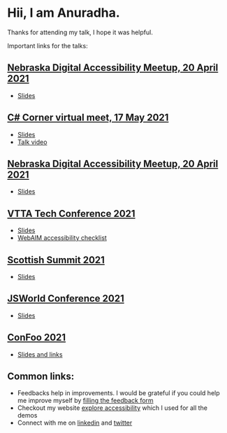 # Hii, I am Anuradha.

Thanks for attending my talk, I hope it was helpful.

Important links for the talks:

## [Nebraska Digital Accessibility Meetup, 20 April 2021](https://www.meetup.com/Nebraska-Digital-Accessibility-Meetup/events/276128559/)
- [Slides](https://docs.google.com/presentation/d/1O8n-1K-HqWmlqT3oAQvlFEdC3-H1nlqid0Q01gH-ags/edit?usp=sharing)

## [C# Corner virtual meet, 17 May 2021](https://www.c-sharpcorner.com/events/c-sharp-corner-global-monthly-virtual-meet-may-2021)
- [Slides](https://docs.google.com/presentation/d/1O6vokWvtWnWcWkIjYX1PjzTDuAi4Aqb2DiLTKri2SGc/edit?usp=sharing)
- [Talk video](https://www.pscp.tv/w/1zqJVXEoVOWKB)

## [Nebraska Digital Accessibility Meetup, 20 April 2021](https://www.meetup.com/Nebraska-Digital-Accessibility-Meetup/events/276128539/)
- [Slides](t.ly/K0rp)

## [VTTA Tech Conference 2021](https://vttatechconference.hubilo.com/)
- [Slides](https://docs.google.com/presentation/d/1rt9JHpvj0OV432zznsRTOORen-3Z4TDggSJJGXs0_Kc/edit?usp=sharing)
- [WebAIM accessibility checklist](https://webaim.org/standards/wcag/checklist)

## [Scottish Summit 2021](https://scottishsummit.com/)
- [Slides](https://github.com/anuk79/tech-talks-links/tree/main/ScottishSummit2021)

## [JSWorld Conference 2021](https://frontenddeveloperlove.com/)
- [Slides](https://docs.google.com/presentation/d/1NHWJEJp4AwICmLUBNd2_VctVMVIaHLPooF6BtIGIY3M/edit?usp=sharing)

## [ConFoo 2021](https://confoo.ca/en/yul2021/sessions)
- [Slides and links](https://github.com/anuk79/tech-talks-links/blob/main/confoo2021.md)



## Common links:
- Feedbacks help in improvements. I would be grateful if you could help me improve myself by [filling the feedback form](https://docs.google.com/forms/d/e/1FAIpQLSewS9PFzg7ZjX9-dkg8gxZxKYo_PhVnXZszAy8wIO4bMmJLdQ/viewform)
- Checkout my website [explore accessibility](https://explore-a11y.netlify.app/) which I used for all the demos
- Connect with me on [linkedin](https://www.linkedin.com/in/anuradha15/) and [twitter](https://twitter.com/miracle_404)
